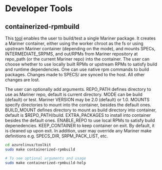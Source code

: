 
# Developer Tools

## containerized-rpmbuild

This [tool](./../../scripts/containerized-build/) enables the user to build/test a single Mariner package. It creates a Mariner container, either using the worker chroot as the fs or using upstream Mariner container (depending on the mode), and mounts SPECs, INTERMEDIATE_SRPMS, and out/RPMs from Mariner repository at repo_path (or the current Mariner repo) into the container. The user can choose whether to use locally built RPMs or upstream RPMs to satisfy build and runtime dependencies. One can use native rpm commands to build packages. Changes made to SPECS/ are synced to the host. All other changes are lost.

The user can optionally add arguments. REPO_PATH defines directory to use as Mariner repo, default is current directory. MODE can be build (default) or test. Mariner VERSION may be 2.0 (default) or 1.0. MOUNTS specify directories to mount into the container, besides the default ones. BUILD_MOUNT defines directory to mount as build directory into container, default is $REPO_PATH/build. EXTRA_PACKAGES to install into container besides the default ones. ENABLE_REPO to use local RPMs to satisfy build depenedencies. KEEP_CONTAINER to keep container on exit. By default, it is cleaned up upon exit. In addition, user may override any Mariner make definitions e.g. SPECS_DIR, SRPM_PACK_LIST, etc.

```bash
cd azurelinux/toolkit
sudo make containerized-rpmbuild

# To see optional arguments and usage
sudo make containerized-rpmbuild-help
```
